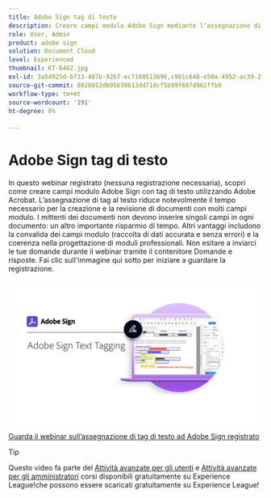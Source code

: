 ```yaml
---
title: Adobe Sign tag di testo
description: Creare campi modulo Adobe Sign mediante l’assegnazione di tag di testo con Adobe Acrobat
role: User, Admin
product: adobe sign
solution: Document Cloud
level: Experienced
thumbnail: KT-6402.jpg
exl-id: 3a54925d-b713-487b-92b7-ec7160513696,c981c640-e50a-4952-ac39-2f90d6d0cf08
source-git-commit: 8028012db95639613dd71dcf5b99f697d962ffb9
workflow-type: tm+mt
source-wordcount: '191'
ht-degree: 0%

---
```


# Adobe Sign tag di testo

In questo webinar registrato (nessuna registrazione necessaria), scopri come creare campi modulo Adobe Sign con tag di testo utilizzando Adobe Acrobat. L’assegnazione di tag al testo riduce notevolmente il tempo necessario per la creazione e la revisione di documenti con molti campi modulo. I mittenti dei documenti non devono inserire singoli campi in ogni documento: un altro importante risparmio di tempo. Altri vantaggi includono la convalida dei campi modulo (raccolta di dati accurata e senza errori) e la coerenza nella progettazione di moduli professionali. Non esitare a inviarci le tue domande durante il webinar tramite il contenitore Domande e risposte. Fai clic sull&#39;immagine qui sotto per iniziare a guardare la registrazione.

[![Guarda la sessione](../assets/Text-Tagging.png)](https://event.on24.com/wcc/r/2338276/415BE4603F60A61A546C0A91528B444F)

[Guarda il webinar sull’assegnazione di tag di testo ad Adobe Sign registrato](https://event.on24.com/wcc/r/2338276/415BE4603F60A61A546C0A91528B444F)

>[!TIP]
>
>Questo video fa parte del [Attività avanzate per gli utenti](https://experienceleague.adobe.com/?recommended=Sign-U-1-2020.3) e [Attività avanzate per gli amministratori](https://experienceleague.adobe.com/?recommended=Sign-A-1-2020.1) corsi disponibili gratuitamente su Experience League!che possono essere scaricati gratuitamente su Experience League!

